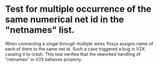 # Test for multiple occurrence of the same numerical net id in the "netnames" list.

When connecting a singal through multiple wires Yosys assigns name of each of them to the same net id. Such a case triggered a bug in V2X causing it to crash. This test verifies that the reworked handling of "netnames" in V2X behaves properly.
